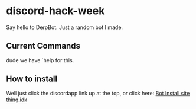# discord-hack-week
Say hello to DerpBot. Just a random bot I made.
## Current Commands
dude we have \`help for this.
## How to install
Well just click the discordapp link up at the top, or click here: [Bot Install site thing idk](https://discordapp.com/api/oauth2/authorize?client_id=592812341834285234&permissions=8&scope=bot)
